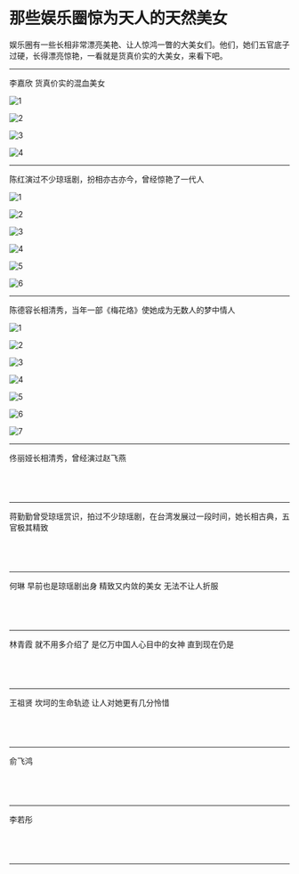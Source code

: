那些娱乐圈惊为天人的天然美女
============================

娱乐圈有一些长相非常漂亮美艳、让人惊鸿一瞥的大美女们。他们，她们五官底子过硬，长得漂亮惊艳，一看就是货真价实的大美女，来看下吧。

---

李嘉欣 货真价实的混血美女

![1](http://biang.io/biangpic/blog/7332d5fc9faf3d15633aa50d341ae1cf.jpg)

![2](http://biang.io/biangpic/blog/5aac4e26103ea9bd664da20a1e33d370.jpg)

![3](http://biang.io/biangpic/blog/4f745735432728caf5d9b1d8cff4dec5.jpg)

![4](http://biang.io/biangpic/blog/79c722695d2491291fb8407afb0f8dfb.jpg)

---

陈红演过不少琼瑶剧，扮相亦古亦今，曾经惊艳了一代人

![1](http://biang.io/biangpic/blog/77e9dfdbbea8ef83b53386b4fdbf5405.jpg)

![2](http://biang.io/biangpic/blog/d6a131f7bc117bf1dbebcb0241250e2a.jpg)

![3](http://biang.io/biangpic/blog/eca60d43e86d07274e8020154beaa68b.jpg)


![4](http://biang.io/biangpic/blog/be82b805aa03042dfbe7734b97b194b5.jpg)

![5](http://biang.io/biangpic/blog/126872a043d12bb329581abdcc4b99b9.jpg)

![6](http://biang.io/biangpic/blog/0833cd3707aa038c8ebb02f8ce5b9ccc.jpg)

---

陈德容长相清秀，当年一部《梅花烙》使她成为无数人的梦中情人

![1](http://biang.io/biangpic/blog/a52baaa27870b3f82a52ca586aeb627a.jpg)

![2](http://biang.io/biangpic/blog/f1dfe045037bf8b8efd7b75871e4b18e.jpg)

![3](http://biang.io/biangpic/blog/4762d690dbf4045efd2c064f69538fa9.jpg)

![4](http://biang.io/biangpic/blog/e207143074be7d4c97a953610c3788d0.jpg)

![5](http://biang.io/biangpic/blog/3bec909734bb9c93dc524689624dc270.jpg)

![6](http://biang.io/biangpic/blog/a3086a2da724edafd80a43af04095a3a.jpg)

![7](http://biang.io/biangpic/blog/a3a92f467e8ecde95d0d3bda9e1ed5eb.jpg)

---

佟丽娅长相清秀，曾经演过赵飞燕

![]()

![]()

![]()

![]()

---

蒋勤勤曾受琼瑶赏识，拍过不少琼瑶剧，在台湾发展过一段时间，她长相古典，五官极其精致

![]()

![]()

![]()

![]()

---

何琳 早前也是琼瑶剧出身 精致又内敛的美女 无法不让人折服

![]()

![]()

![]()

![]()

---

林青霞 就不用多介绍了 是亿万中国人心目中的女神 直到现在仍是

![]()

![]()

![]()

![]()

---

王祖贤 坎坷的生命轨迹 让人对她更有几分怜惜

![]()

![]()

![]()

![]()

---

俞飞鸿

![]()

![]()

![]()

![]()

---

李若彤

![]()

![]()

![]()

![]()

---
